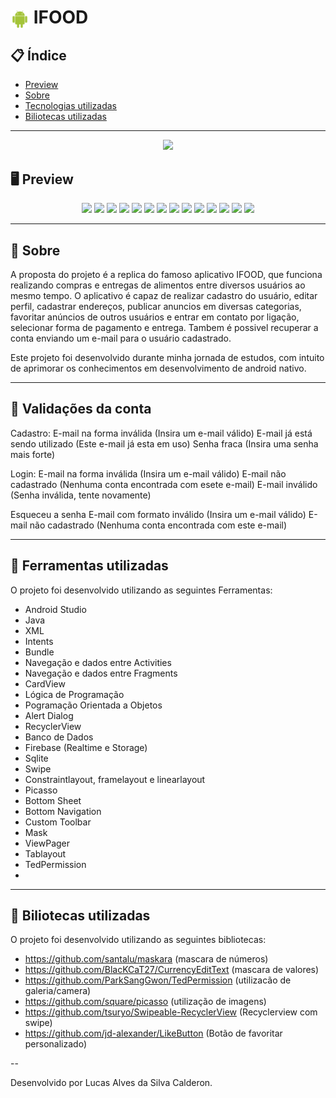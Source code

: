# <img align="center" alt="Daniel-HTML" height="30" width="30" src="https://raw.githubusercontent.com/devicons/devicon/master/icons/android/android-original.svg"> IFOOD

<div align="center">
</div>

## 📋 Índice

- [Preview](#-Preview)
- [Sobre](#-Sobre)
- [Tecnologias utilizadas](#-Ferramentas-utilizadas)
- [Biliotecas utilizadas](#-Biliotecas-utilizadas)

---

<div align="center">

<img src="https://user-images.githubusercontent.com/87238842/213218754-980e8d80-b5af-4c50-85dc-4434a56e2a7d.gif" width="300">



 </div>


## 🖥 Preview

<div align="center">

<img src="https://user-images.githubusercontent.com/87238842/213215917-d0c2bfd5-0436-4e7a-971f-4184cf2d86d8.png" width="200">
<img src="https://user-images.githubusercontent.com/87238842/213215875-48d07a8e-de0a-4048-8ed8-e7206f7013b3.png" width="200">
<img src="https://user-images.githubusercontent.com/87238842/213215798-b5a1ea26-16e2-4387-85d0-15dc6cc6eae1.png" width="200">
<img src="https://user-images.githubusercontent.com/87238842/213215739-13141cf0-2e47-41f9-aacf-db5cd9f81088.png" width="200">
<img src="https://user-images.githubusercontent.com/87238842/213215676-24ad9040-8dcb-4466-b792-ff6906c753b7.png" width="200">
<img src="https://user-images.githubusercontent.com/87238842/213215652-103cae67-c133-435f-983c-b681814f8cde.png" width="200">
<img src="https://user-images.githubusercontent.com/87238842/213215634-7cb90154-844a-417d-8c20-30ed617bb59e.png" width="200">
<img src="https://user-images.githubusercontent.com/87238842/213215596-2144713e-5d08-4601-a3ed-18b468bf0a48.png" width="200">
<img src="https://user-images.githubusercontent.com/87238842/213215565-5f6e0397-3860-4565-8848-b53e8514ca77.png" width="200">
<img src="https://user-images.githubusercontent.com/87238842/213215542-b7c505d3-770d-435b-8254-0254d784f34a.png" width="200">
<img src="https://user-images.githubusercontent.com/87238842/213215516-ba33f15f-3a1f-4206-b456-82b6e5726ac1.png" width="200">
<img src="https://user-images.githubusercontent.com/87238842/213215492-5fef637d-78aa-49f4-b392-1f531619a59c.png" width="200">
<img src="https://user-images.githubusercontent.com/87238842/213215445-474e55c4-6927-4a87-9392-1b49347ee7c4.png" width="200">
<img src="https://user-images.githubusercontent.com/87238842/213215412-7f10e885-e0c1-4ef9-b041-7ecf521b7e4b.png" width="200">
 
 

 
</div>

---

## 📖 Sobre

A proposta do projeto é a replica do famoso aplicativo IFOOD, que funciona realizando compras e entregas de alimentos entre diversos usuários ao mesmo tempo.
O aplicativo é capaz de realizar cadastro do usuário, editar perfil, cadastrar endereços, publicar anuncios em diversas categorias, favoritar anúncios de outros usuários e entrar em contato por ligação, selecionar forma de pagamento e entrega. Tambem é possivel recuperar a conta enviando um e-mail para o usuário cadastrado.



Este projeto foi desenvolvido durante minha jornada de estudos, com intuito de aprimorar os conhecimentos em desenvolvimento de android nativo.

---

## :lock_with_ink_pen: Validações da conta

Cadastro:
E-mail na forma inválida (Insira um e-mail válido)
E-mail já está sendo utilizado (Este e-mail já esta em uso)
Senha fraca (Insira uma senha mais forte)


Login:
E-mail na forma inválida (Insira um e-mail válido)
E-mail não cadastrado (Nenhuma conta encontrada com esete e-mail)
E-mail inválido (Senha inválida, tente novamente)


Esqueceu a senha
E-mail com formato inválido (Insira um e-mail válido)
E-mail não cadastrado (Nenhuma conta encontrada com este e-mail)


---


## 🚀 Ferramentas utilizadas

O projeto foi desenvolvido utilizando as seguintes Ferramentas:

- Android Studio
- Java
- XML
- Intents
- Bundle
- Navegação e dados entre Activities
- Navegação e dados entre Fragments
- CardView
- Lógica de Programação
- Pogramação Orientada a Objetos
- Alert Dialog
- RecyclerView
- Banco de Dados
- Firebase (Realtime e Storage)
- Sqlite
- Swipe
- Constraintlayout, framelayout e linearlayout
- Picasso
- Bottom Sheet
- Bottom Navigation
- Custom Toolbar
- Mask
- ViewPager
- Tablayout
- TedPermission
-



---


## 🚀 Biliotecas utilizadas

O projeto foi desenvolvido utilizando as seguintes bibliotecas:

- https://github.com/santalu/maskara (mascara de números)
- https://github.com/BlacKCaT27/CurrencyEditText (mascara de valores)
- https://github.com/ParkSangGwon/TedPermission (utilizacão de galeria/camera)
- https://github.com/square/picasso (utilização de imagens)
- https://github.com/tsuryo/Swipeable-RecyclerView (Recyclerview com swipe)
- https://github.com/jd-alexander/LikeButton (Botão de favoritar personalizado)


--

Desenvolvido por Lucas Alves da Silva Calderon.

